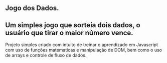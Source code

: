 ## Jogo dos Dados.

## Um simples jogo que sorteia dois dados, o usuário que tirar o maior número vence.

Projeto simples criado com intuito de treinar o aprendizado em Javascript com uso de funções matematicas e manipulação de DOM, bem como o uso de arrays e controle de fluxo de dados. 
